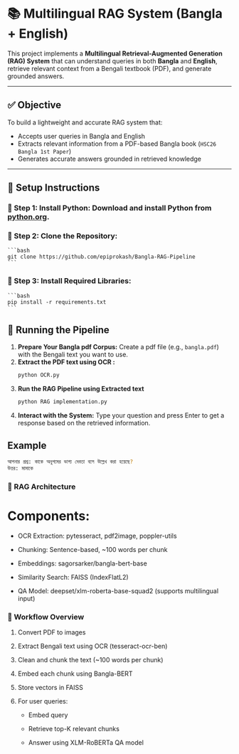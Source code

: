 # 📚 Multilingual RAG System (Bangla + English)

This project implements a **Multilingual Retrieval-Augmented Generation (RAG) System** that can understand queries in both **Bangla** and **English**, retrieve relevant context from a Bengali textbook (PDF), and generate grounded answers.

---

## ✅ Objective

To build a lightweight and accurate RAG system that:
- Accepts user queries in Bangla and English
- Extracts relevant information from a PDF-based Bangla book (`HSC26 Bangla 1st Paper`)
- Generates accurate answers grounded in retrieved knowledge

---

## 🚀 Setup Instructions

### 🔧 Step 1: **Install Python:** Download and install Python from [python.org](https://www.python.org/).

### 🔧 Step 2: **Clone the Repository:**

    ```bash
    git clone https://github.com/epiprokash/Bangla-RAG-Pipeline
    ```

### 🔧 Step 3: **Install Required Libraries:**

    ```bash
    pip install -r requirements.txt
    ```

## 🚀 Running the Pipeline

1. **Prepare Your Bangla pdf Corpus:** Create a pdf file (e.g., `bangla.pdf`) with the Bengali text you want to use.
2. **Extract the PDF text using OCR :**
    ```bash
    python OCR.py
    ```
3. **Run the RAG Pipeline using Extracted text**
     ```bash
    python RAG implementation.py
    ```
4. **Interact with the System:** Type your question and press Enter to get a response based on the retrieved information.
## Example

```bash
আপনার প্রশ্ন: কাকে অনুপমের ভাগ্য দেবতা বলে উল্লেখ করা হয়েছে?
উত্তর: মামাকে
```
### 🧠 RAG Architecture
# Components:
 * OCR Extraction: pytesseract, pdf2image, poppler-utils

* Chunking: Sentence-based, ~100 words per chunk

* Embeddings: sagorsarker/bangla-bert-base

* Similarity Search: FAISS (IndexFlatL2)

* QA Model: deepset/xlm-roberta-base-squad2 (supports multilingual input)


### 📄 Workflow Overview
1. Convert PDF to images

2. Extract Bengali text using OCR (tesseract-ocr-ben)

3. Clean and chunk the text (~100 words per chunk)

4. Embed each chunk using Bangla-BERT

5. Store vectors in FAISS

6. For user queries:

    * Embed query

    * Retrieve top-K relevant chunks

    * Answer using XLM-RoBERTa QA model

